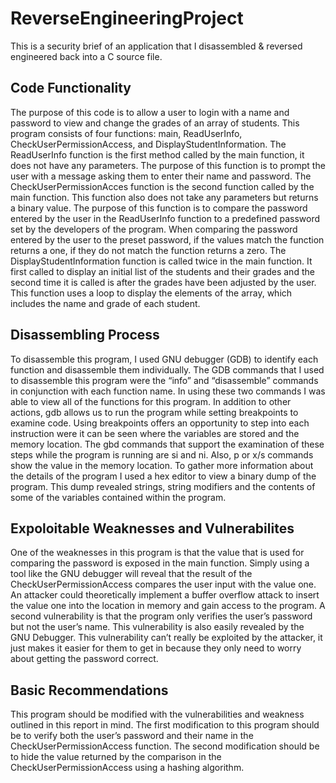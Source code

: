 # ReverseEngineeringProject
This is a security brief of an application that I disassembled &amp; reversed engineered back into a C source file.


## Code Functionality
The purpose of this code is to allow a user to login with a name and password to view and change the grades of an array of students. This program consists of four functions: main, ReadUserInfo, CheckUserPermissionAccess, and DisplayStudentInformation. The ReadUserInfo function is the first method called by the main function, it does not have any parameters. The purpose of this function is to prompt the user with a message asking them to enter their name and password. The CheckUserPermissionAcces function is the second function called by the main function. This function also does not take any parameters but returns a binary value. The purpose of this function is to compare the password entered by the user in the ReadUserInfo function to a predefined password set by the developers of the program. When comparing the password entered by the user to the preset password, if the values match the function returns a one, if they do not match the function returns a zero. The DisplayStudentInformation function is called twice in the main function. It first called to display an initial list of the students and their grades and the second time it is called is after the grades have been adjusted by the user. This function uses a loop to display the elements of the array, which includes the name and grade of each student.

## Disassembling Process
To disassemble this program, I used GNU debugger (GDB) to identify each function and disassemble them individually. The GDB commands that I used to disassemble this program were the “info” and “disassemble” commands in conjunction with each function name. In using these two commands I was able to view all of the functions for this program. In addition to other actions, gdb allows us to run the program while setting breakpoints to examine code. Using breakpoints offers an opportunity to step into each instruction were it can be seen where the variables are stored and the memory location. The gbd commands that support the examination of these steps while the program is running are si and ni. Also, p or x/s commands show the value in the memory location. To gather more information about the details of the program I used a hex editor to view a binary dump of the program. This dump revealed strings, string modifiers and the contents of some of the variables contained within the program.

## Expoloitable Weaknesses and Vulnerabilites
One of the weaknesses in this program is that the value that is used for comparing the password is exposed in the main function. Simply using a tool like the GNU debugger will reveal that the result of the CheckUserPermissionAccess compares the user input with the value one. An attacker could theoretically implement a buffer overflow attack to insert the value one into the location in memory and gain access to the program. A second vulnerability is that the program only verifies the user’s password but not the user’s name. This vulnerability is also easily revealed by the GNU Debugger. This vulnerability can’t really be exploited by the attacker, it just makes it easier for them to get in because they only need to worry about getting the password correct. 

## Basic Recommendations
This program should be modified with the vulnerabilities and weakness outlined in this report in mind. The first modification to this program should be to verify both the user’s password and their name in the CheckUserPermissionAccess function. The second modification should be to hide the value returned by the comparison in the CheckUserPermissionAccess  using a hashing algorithm. 
